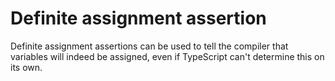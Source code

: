 # Definite assignment assertion

Definite assignment assertions can be used to tell the compiler that variables will indeed be assigned, even if TypeScript can't determine this on its own.
